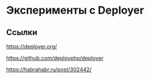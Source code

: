 # Эксперименты с Deployer

## Ссылки

https://deployer.org/

https://github.com/deployphp/deployer

https://habrahabr.ru/post/302442/
